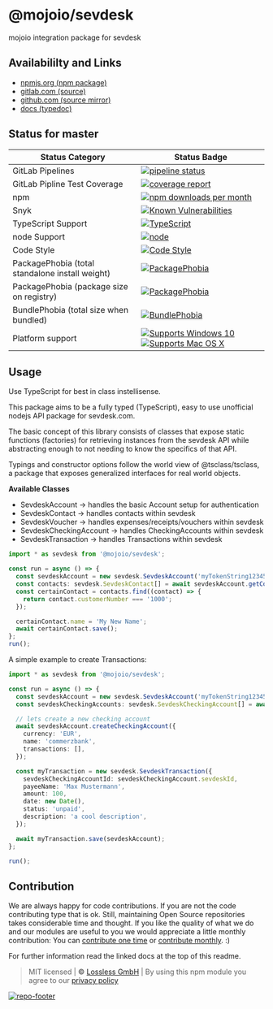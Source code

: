 # @mojoio/sevdesk

mojoio integration package for sevdesk

## Availabililty and Links

- [npmjs.org (npm package)](https://www.npmjs.com/package/@mojoio/sevdesk)
- [gitlab.com (source)](https://gitlab.com/mojoio/sevdesk)
- [github.com (source mirror)](https://github.com/mojoio/sevdesk)
- [docs (typedoc)](https://mojoio.gitlab.io/sevdesk/)

## Status for master

| Status Category                                 | Status Badge                                                                                                                                                                                                                                    |
| ----------------------------------------------- | ----------------------------------------------------------------------------------------------------------------------------------------------------------------------------------------------------------------------------------------------- |
| GitLab Pipelines                                | [![pipeline status](https://gitlab.com/mojoio/sevdesk/badges/master/pipeline.svg)](https://lossless.cloud)                                                                                                                                      |
| GitLab Pipline Test Coverage                    | [![coverage report](https://gitlab.com/mojoio/sevdesk/badges/master/coverage.svg)](https://lossless.cloud)                                                                                                                                      |
| npm                                             | [![npm downloads per month](https://badgen.net/npm/dy/@mojoio/sevdesk)](https://lossless.cloud)                                                                                                                                                 |
| Snyk                                            | [![Known Vulnerabilities](https://badgen.net/snyk/mojoio/sevdesk)](https://lossless.cloud)                                                                                                                                                      |
| TypeScript Support                              | [![TypeScript](https://badgen.net/badge/TypeScript/>=%203.x/blue?icon=typescript)](https://lossless.cloud)                                                                                                                                      |
| node Support                                    | [![node](https://img.shields.io/badge/node->=%2010.x.x-blue.svg)](https://nodejs.org/dist/latest-v10.x/docs/api/)                                                                                                                               |
| Code Style                                      | [![Code Style](https://badgen.net/badge/style/prettier/purple)](https://lossless.cloud)                                                                                                                                                         |
| PackagePhobia (total standalone install weight) | [![PackagePhobia](https://badgen.net/packagephobia/install/@mojoio/sevdesk)](https://lossless.cloud)                                                                                                                                            |
| PackagePhobia (package size on registry)        | [![PackagePhobia](https://badgen.net/packagephobia/publish/@mojoio/sevdesk)](https://lossless.cloud)                                                                                                                                            |
| BundlePhobia (total size when bundled)          | [![BundlePhobia](https://badgen.net/bundlephobia/minzip/@mojoio/sevdesk)](https://lossless.cloud)                                                                                                                                               |
| Platform support                                | [![Supports Windows 10](https://badgen.net/badge/supports%20Windows%2010/yes/green?icon=windows)](https://lossless.cloud) [![Supports Mac OS X](https://badgen.net/badge/supports%20Mac%20OS%20X/yes/green?icon=apple)](https://lossless.cloud) |

## Usage

Use TypeScript for best in class instellisense.

This package aims to be a fully typed (TypeScript), easy to use unofficial nodejs API package for sevdesk.com.

The basic concept of this library consists of classes that expose static functions (factories) for retrieving instances from the sevdesk API while abstracting enough to not needing to know the specifics of that API.

Typings and constructor options follow the world view of @tsclass/tsclass, a package that exposes generalized interfaces for real world objects.

**Available Classes**

- SevdeskAccount -> handles the basic Account setup for authentication
- SevdeskContact -> handles contacts within sevdesk
- SevdeskVoucher -> handles expenses/receipts/vouchers within sevdesk
- SevdeskCheckingAccount -> handles CheckingAccounts within sevdesk
- SevdeskTransaction -> handles Transactions within sevdesk

```typescript
import * as sevdesk from '@mojoio/sevdesk';

const run = async () => {
  const sevdeskAccount = new sevdesk.SevdeskAccount('myTokenString1234567890');
  const contacts: sevdesk.SevdeskContact[] = await sevdeskAccount.getContacts();
  const certainContact = contacts.find((contact) => {
    return contact.customerNumber === '1000';
  });

  certainContact.name = 'My New Name';
  await certainContact.save();
};
run();
```

A simple example to create Transactions:

```typescript
import * as sevdesk from '@mojoio/sevdesk';

const run = async () => {
  const sevdeskAccount = new sevdesk.SevdeskAccount('myTokenString1234567890');
  const sevdeskCheckingAccounts: sevdesk.SevdeskCheckingAccount[] = await sevdeskAccount.getCheckingAccounts();

  // lets create a new checking account
  await sevdeskAccount.createCheckingAccount({
    currency: 'EUR',
    name: 'commerzbank',
    transactions: [],
  });

  const myTransaction = new sevdesk.SevdeskTransaction({
    sevdeskCheckingAccountId: sevdeskCheckingAccount.sevdeskId,
    payeeName: 'Max Mustermann',
    amount: 100,
    date: new Date(),
    status: 'unpaid',
    description: 'a cool description',
  });

  await myTransaction.save(sevdeskAccount);
};

run();
```

## Contribution

We are always happy for code contributions. If you are not the code contributing type that is ok. Still, maintaining Open Source repositories takes considerable time and thought. If you like the quality of what we do and our modules are useful to you we would appreciate a little monthly contribution: You can [contribute one time](https://lossless.link/contribute-onetime) or [contribute monthly](https://lossless.link/contribute). :)

For further information read the linked docs at the top of this readme.

> MIT licensed | **&copy;** [Lossless GmbH](https://lossless.gmbh)
> | By using this npm module you agree to our [privacy policy](https://lossless.gmbH/privacy)

[![repo-footer](https://lossless.gitlab.io/publicrelations/repofooter.svg)](https://maintainedby.lossless.com)

